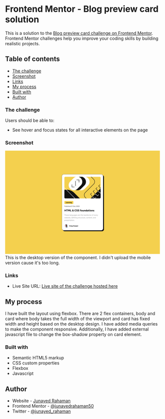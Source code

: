 # Frontend Mentor - Blog preview card solution

This is a solution to the [Blog preview card challenge on Frontend Mentor](https://www.frontendmentor.io/challenges/blog-preview-card-ckPaj01IcS). Frontend Mentor challenges help you improve your coding skills by building realistic projects.

## Table of contents

- [The challenge](#the-challenge)
- [Screenshot](#screenshot)
- [Links](#links)
- [My process](#my-process)
- [Built with](#built-with)
- [Author](#author)

### The challenge

Users should be able to:

- See hover and focus states for all interactive elements on the page

### Screenshot

![Desktop-view](screenshot/screenshot.png)
This is the desktop version of the component. I didn't upload the mobile version cause it's too long.

### Links

- Live Site URL: [Live site of the challenge hosted here](https://junayedrahaman50.github.io/blog-preview-card/)

## My process

I have built the layout using flexbox. There are 2 flex containers, body and card where body takes the full width of the viewport and card has fixed width and height based on the desktop design. I have added media queries to make the component responsive. Additionally, I have added external javascript file to change the box-shadow property on card element.

### Built with

- Semantic HTML5 markup
- CSS custom properties
- Flexbox
- Javascript

## Author

- Website - [Junayed Rahaman](https://webpixels.netlify.app/)
- Frontend Mentor - [@junayedrahaman50](https://www.frontendmentor.io/profile/junayedrahaman50)
- Twitter - [@junayed_rahaman](https://twitter.com/junayed_rahaman)
